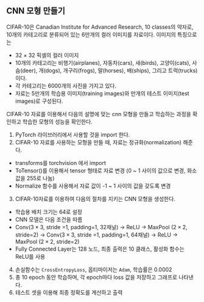 ## CNN 모형 만들기
CIFAR-10은 Canadian Institute for Advanced Research, 10 classes의 약자로, 10개의 카테고리로 분류되어 있는 6만개의 컬러 이미지를 자료이다. 이미지의 특징으로는
- 32 $\times$ 32 픽셀의 컬러 이미지
- 10개의 카테고리는 비행기(airplanes), 자동차(cars), 새(birds), 고양이(cats), 사슴(deer), 개(dogs), 개구리(frogs), 말(horses), 배(ships), 그리고 트럭(trucks) 이다.
- 각 카테고리는 6000개의 사진을 가지고 있다.
- 자료는 5만개의 학습용 이미지(training images)와 만개의 테스트 이미지(test images)로 구성된다.

CIFAR-10 자료를 이용해서 다음의 설명에 맞는 cnn 모형을 만들고 학습하는 과정을 확인하고 학습한 모형의 성능을 확인한다.

  1. PyTorch 라이브러리에서 사용할 것을 import 한다.
  2. CIFAR-10 자료를 사용하는 모형을 만들 때, 자료는 정규화(normalization) 해준다.
  - transforms를 torchvision 에서 import
  - ToTensor()를 이용해서 tensor 형태로 자료 변경 (0 ~ 1 사이의 값으로 변경, 화소값을 255로 나눔)
  - Normalize 함수를 사용해서 자료 값이 -1 ~ 1 사이의 값을 갖도록 변경
  3. CIFAR-10자료를 이용하여 다음의 절차를 지키는 CNN 모형을 생성한다.
  - 학습용 배치 크기는 64로 설정
  - CNN 모델은 다음 조건을 따름
   - Conv($3 \times 3$, stride =1, padding=1, 32채널) → ReLU → MaxPool ($2 \times 2$, stride=2) → Conv($3 \times 3$, stride =1, padding=1, 64채널) → ReLU → MaxPool ($2 \times 2$, stride=2)
  - Fully Connected Layer는 128 노드, 최종 출력은 10 클래스, 활성화 함수는 ReLU를 사용

4. 손실함수는 `CrossEntropyLoss`, 옵티마이저는 `Adam`, 학습률은 0.0002
5. 총 10 epoch 동안 학습하며, 각 epoch마다 loss 값을 저장하고 그래프로 나타낸다.
6. 테스트 셋을 이용해 최종 정확도를 계산하고 출력